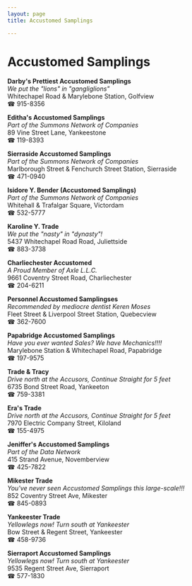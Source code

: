 ```yaml
---
layout: page 
title: Accustomed Samplings

---
```



# Accustomed Samplings


 **Darby's Prettiest Accustomed Samplings**  
_We put the "lions" in "gangliglions"_  
Whitechapel Road & Marylebone Station, Golfview  
☎ 915-8356

**Editha's Accustomed Samplings**  
_Part of the Summons Network of Companies_  
89 Vine Street Lane, Yankeestone  
☎ 119-8393

**Sierraside Accustomed Samplings**  
_Part of the Summons Network of Companies_  
Marlborough Street & Fenchurch Street Station, Sierraside  
☎ 471-0940

**Isidore Y. Bender (Accustomed Samplings)**  
_Part of the Summons Network of Companies_  
Whitehall & Trafalgar Square, Victordam  
☎ 532-5777

**Karoline Y. Trade**  
_We put the "nasty" in "dynasty"!_  
5437 Whitechapel Road Road, Juliettside  
☎ 883-3738

**Charliechester Accustomed**  
_A Proud Member of Axle L.L.C._  
9661 Coventry Street Road, Charliechester  
☎ 204-6211

**Personnel Accustomed Samplingses**  
_Recommended by mediocre dentist Keren Moses_  
Fleet Street & Liverpool Street Station, Quebecview  
☎ 362-7600

**Papabridge Accustomed Samplings**  
_Have you ever wanted Sales? We have Mechanics!!!!_  
Marylebone Station & Whitechapel Road, Papabridge  
☎ 197-9575

**Trade & Tracy**  
_Drive north at the Accusors, Continue Straight for 5 feet_  
6735 Bond Street Road, Yankeeton  
☎ 759-3381

**Era's Trade**  
_Drive north at the Accusors, Continue Straight for 5 feet_  
7970 Electric Company Street, Kiloland  
☎ 155-4975

**Jeniffer's Accustomed Samplings**  
_Part of the Data Network_  
415 Strand Avenue, Novemberview  
☎ 425-7822

**Mikester Trade**  
_You've never seen Accustomed Samplings this large-scale!!!_  
852 Coventry Street Ave, Mikester  
☎ 845-0893

**Yankeester Trade**  
_Yellowlegs now! 
Turn south at Yankeester_  
Bow Street & Regent Street, Yankeester  
☎ 458-9736

**Sierraport Accustomed Samplings**  
_Yellowlegs now! 
Turn south at Yankeester_  
9535 Regent Street Ave, Sierraport  
☎ 577-1830

